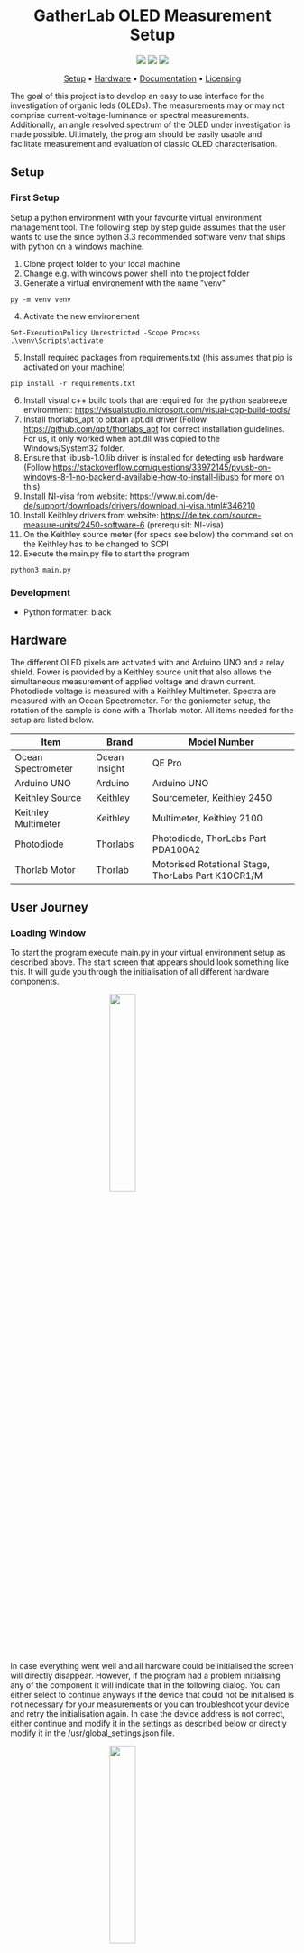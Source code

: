 <h1 align="center">
  GatherLab OLED Measurement Setup
</h1>

<p align="center">
   <a href="https://github.com/GatherLab/OLED-jvl-measurement/commits/" title="Last Commit"><img src="https://img.shields.io/github/last-commit/GatherLab/OLED-jvl-measurement?style=flat"></a>
   <a href="https://github.com/GatherLab/OLED-jvl-measurement/issues" title="Open Issues"><img src="https://img.shields.io/github/issues/GatherLab/OLED-jvl-measurement?style=flat"></a>
   <a href="./LICENSE" title="License"><img src="https://img.shields.io/github/license/GatherLab/OLED-jvl-measurement"></a>
</p>

<p align="center">
  <a href="#development">Setup</a> •
  <a href="#hardware">Hardware</a> •
  <a href="#documentation">Documentation</a> •
  <a href="#licensing">Licensing</a>
</p>

The goal of this project is to develop an easy to use interface for the investigation of organic leds (OLEDs). The measurements may or may not comprise current-voltage-luminance or spectral measurements. Additionally, an angle resolved spectrum of the OLED under investigation is made possible. Ultimately, the program should be easily usable and facilitate measurement and evaluation of classic OLED characterisation.

<!-- ![Figure 1: Example of the interface]("link" "Figure 1: UI Screens for Apple iOS") -->

## Setup

### First Setup

Setup a python environment with your favourite virtual environment management tool. The following step by step guide assumes that the user wants to use the since python 3.3 recommended software venv that ships with python on a windows machine.

1. Clone project folder to your local machine
2. Change e.g. with windows power shell into the project folder
3. Generate a virtual environement with the name "venv"

```terminal
py -m venv venv
```

4. Activate the new environement

```
Set-ExecutionPolicy Unrestricted -Scope Process
.\venv\Scripts\activate
```

5. Install required packages from requirements.txt (this assumes that pip is activated on your machine)

```
pip install -r requirements.txt
```

6. Install visual c++ build tools that are required for the python seabreeze environment: https://visualstudio.microsoft.com/visual-cpp-build-tools/
7. Install thorlabs_apt to obtain apt.dll driver (Follow https://github.com/qpit/thorlabs_apt for correct installation guidelines. For us, it only worked when apt.dll was copied to the Windows/System32 folder.
8. Ensure that libusb-1.0.lib driver is installed for detecting usb hardware (Follow https://stackoverflow.com/questions/33972145/pyusb-on-windows-8-1-no-backend-available-how-to-install-libusb for more on this)
9. Install NI-visa from website: https://www.ni.com/de-de/support/downloads/drivers/download.ni-visa.html#346210
10. Install Keithley drivers from website: https://de.tek.com/source-measure-units/2450-software-6 (prerequisit: NI-visa)
11. On the Keithley source meter (for specs see below) the command set on the Keithley has to be changed to SCPI
12. Execute the main.py file to start the program

```terminal
python3 main.py
```

### Development

- Python formatter: black

## Hardware

The different OLED pixels are activated with and Arduino UNO and a relay shield. Power is provided by a Keithley source unit that also allows the simultaneous measurement of applied voltage and drawn current. Photodiode voltage is measured with a Keithley Multimeter. Spectra are measured with an Ocean Spectrometer. For the goniometer setup, the rotation of the sample is done with a Thorlab motor. All items needed for the setup are listed below.

| Item                | Brand         | Model Number                                       |
| ------------------- | ------------- | -------------------------------------------------- |
| Ocean Spectrometer  | Ocean Insight | QE Pro                                             |
| Arduino UNO         | Arduino       | Arduino UNO                                        |
| Keithley Source     | Keithley      | Sourcemeter, Keithley 2450                         |
| Keithley Multimeter | Keithley      | Multimeter, Keithley 2100                          |
| Photodiode          | Thorlabs      | Photodiode, ThorLabs Part PDA100A2                 |
| Thorlab Motor       | Thorlab       | Motorised Rotational Stage, ThorLabs Part K10CR1/M |

## User Journey

### Loading Window

To start the program execute main.py in your virtual environment setup as
described above. The start screen that appears should look something like
this. It will guide you through the initialisation of all different hardware
components.

<img src="docs/initial_loading.png" style="display: block; margin-left: auto; margin-right: auto; width: 30%;"/>

In case everything went well and all hardware could be initialised the screen
will directly disappear. However, if the program had a problem initialising
any of the component it will indicate that in the following dialog. You can
either select to continue anyways if the device that could not be initialised
is not necessary for your measurements or you can troubleshoot your device
and retry the initialisation again. In case the device address is not
correct, either continue and modify it in the settings as described below or
directly modify it in the /usr/global_settings.json file.

<img src="docs/continue_anyways.png" style="display: block; margin-left: auto; margin-right: auto; width: 30%;"/>

In case everything went well or the user decided to continue anyways she will end up with the following window.

<img src="docs/start_screen.png" style="display: block; margin-left: auto; margin-right: auto; width: 50%;"/>

This main window gives you several options that can be selected from the top tabs and are

- Pixel Tester
- JVL Characterisation
- Spectrum
- Goniometer

Additionally, the user can select Settings from the top menubar. The
different tabs as well as the settings are described in more detail in the
following.

### Pixel Tester

In order to rapidly investigate which pixels are functioning, the user can
use the pixel tester (starting tab). For the testing the OLED device has to
be mounted in the OLED holder that must be connected to the Arduino
interface.

The **applied voltage** can be adjusted by changing the _Change Voltage (V)_
spin box at the bottom of the page. Press enter to make the changes to the
hardware and activate the output. However, as long as no pixel is selected,
all relays in the Arduino switch box are closed and therefore no voltage is
applied to the OLED pixels. **Select one or more pixels** by pressing on the
according number below _Select Pixel_ or on your keyboard.
**Select all or Unselect all pixels** by pressing the according button. As
soon as the button for the according pixel is pressed, the relay opens and,
if the pixel is working and the applied voltage is high enough, the OLED
lights up. You can either inspect this visually on the OLED or observe the
current drawn by the OLED on the LCD-type widget in the software. In case you
are measuring the OLED for the first time it makes sense to **pre-bias** all
pixels first. This can be done manually by adjusting the _Change Voltage (V)_
to a negative value (e.g. - 2 V) or by pressing the _Pre-bias_ button that
automatically activates all pixels one after the other and apply a
negative bias that can be adjusted in the settings (For more on this see the
settings section). The **Auto Test** button will try to automatically test all pixels by switching
them on one after the other and increasing the voltage slowly up to an
adjustable value (in the settings). It is necessary to set up the photodiode
already because part of the algorithm waits for a signal in the photodiode.

We have to see how reliable the automatic testing function works. For now it
is recommended to double check each pixel manually. After the auto test, all
working pixels are selected, while all non-working pixels are unselected.

### JVL Characterisation

Now that the user knows which pixels are working she can continue with the
measurements. To be able to do any measurement, the user has to **select a folder path**
and a **batch name** first. This can be done from the Pixel
tester widget as well. The user can browse for the folder path by clicking on
the _Browse_ button. The batch name should be something telling about the
entire batch (e.g. MADN-TBPe-TFE) so that the batch can be identified later
on again. I recommend using - instead of a space but it is not necessary for
later evaluation. It is important not to use _, however, since this will
interfere with later evaluation. Furthermore, the user can define a
**device number** that should be the number of the device for later identification.
The final filename will then be in the form
YYYY-MM-DD_batch-name_d<no>\_p<no>_<scan-no>.csv. Therefore, the program will
automatically name the file with the current date, the device number, the
pixel number and the scan number if several measurements were taken out. The
file type is a character separated file with tabs as separating character.

<img src="docs/jvl_tester_overview.png" style="display: block; margin-left: auto; margin-right: auto; width: 50%;"/>

The user may now move on to the JVL characterisation tab. Central to it is a plotting area (based on matplotlib python library) that actively plots current and measured photodiode voltage for quick identification of good and bad pixels. The user has now the option to adjust several parameters

- Min Voltage (V): Minimum voltage where the sweep starts
- Max Voltage (V): Maximum voltage where the sweep ends
- Low Voltage Step (V): Voltage steps in the low voltage regime
- Changeover Voltage (V): Voltage that separated the low voltage and high voltage regime (so that different voltage steps can be done).
- High Voltage Step (V): Voltage step in high voltage regime
- Max Allowed Current (A): Maximum allowed current. If it is superseded, the Keithley source will change to constant current mode instead of constant voltage mode.

Furthermore, the user should select all pixels that she wants to measure (that are working) and subsequently start the measurement by pressing _Start Measurement_. The program will now go through all selected pixels and scan them with the above defined paramters. After the measurement of a pixel, its raw performance data will be plotted in the centre graph. Like this the user can obtain an idea of the device performance immediately. A progress bar on the bottom right of the screen indicates the progress of the measurement. If it reaches 100 % or disappeared, the measurement is done

### Spectrum

<img src="docs/spectrum_tab_overview.png" style="display: block; margin-left: auto; margin-right: auto; width: 50%;"/>

Switch to the spectrum tab to obtain a real time spectrum measured with the
spectrometer updated every second. The user can select a voltage and a pixel
(ideally the best working pixel from the previous scan) and can then press
_Save Spectrum_ to save the spectrum to file (the program also requires you
to select a valid folder before). The program will automatically measure a
spectrum with OLED on and one with it turned off and save both the background
and the spectrum to the same file.

### Goniometer

<img src="docs/goniometer_overview.png" style="display: block; margin-left: auto; margin-right: auto; width: 50%;"/>

Finally, the user can also measure angle resolved EL and PL spectra using the
goniometer functionality of the software. Due to its complexity, this is the
part that is most prone to errors mainly due to hardware communication issues
(we are bound to the API provided with each hardware device). The user can
see the current motor position on the top right without the need to visually
check for the motor movement. This display should be quite reliable since it
updates by reading out the current motor position. Change the motor position
by adjusting the spin box _Motor Position (°)_ and pressing _Move_. Wait
until the motor reached its final position.

After mounting the sample the user can continue by adjusting the measurement parameters that comprise

- Minimum Angle (°): Minimum scanning angle, also the starting angle
- Maximum Angle (°): Maximum scanning angle
- Step Angle (°): angle step between minimum and maximum angle
- Integration Time (ms): Integration time of the spectrometer for each spectrum taken
- Degradation Check: If check, the program automatically rotates the stage back to 0° at the end of the measurement and plots the initially measured 0° measurement and the newly measured 0° measurement together to see how much the sample (the spectrum) changed (degraded) already.
- Photoluminescence: If checked, the software will disable all following options since they are only relevant for EL measurements. Furthermore, the program will assist the user by reminding on turning on and off the UV lamp during the measurement.
- JVL Scan: Additional JVL scan in the style of "JVL Characterisation" at 0° with the parameters inserted in "JVL Charcterisation"
- Current Bias: Choose to use a constant current instead of a voltage bias
- V/I Bias (V/A): Depending on the selection of current or voltage bias, the constant voltage or current that shall be applied to the device
- I/V Compliance (A/V): Depending on the selection of current or voltage bias, the maximum allowed current or voltage until the source switches to constant current or voltage mode.
- Pixel selection: The user must select exactly one pixel to be able to start the measurement (in the case of EL only).

After the above paramters are adjusted at will, the use can start the
measurement. The user will be guided through the measurement and can always
break the measurement by pressing the active _Start Measurement_ button
again.

<img src="docs/goniometer_background.png" style="display: block; margin-left: auto; margin-right: auto; width: 50%;"/>
<img src="docs/goniometer_active_measurement.png" style="display: block; margin-left: auto; margin-right: auto; width: 50%;"/>
<img src="docs/degradation_check.png" style="display: block; margin-left: auto; margin-right: auto; width: 50%;"/>

### Settings

<img src="docs/settings_selection_dialog.png" style="display: block; margin-left: auto; margin-right: auto; width: 50%;"/>

Additionally, to the above basic functionality, the user can change some more
"advanced" settings in the **Settings** dialog that can be reached from the
top menubar by selecting **Options**.

The other two possiblities are self-explanatory. The _Help_ button opens this
readme.md file on github and the _Open Log_ button opens the locally saved
log file.

<img src="docs/options_dialog.png" style="display: block; margin-left: auto; margin-right: auto; width: 30%;"/>
The user has several additional options that are used less frequently that are:

- Keithley Source Address: Serial Interface address of the Keithley Source. Can be found from command line or in the device manual.
- Keithley Multimeter Address: Serial Interface address of the Keithley Multimeter. Can be found from command line or in the device manual.
- Arduino Com Address: Com Address of the arduino for serial communication. Can be found from Arduino IDE or command line.
- Motor Number: Thorlabs Motor number for serial communication. Can be found on the motor or in its manual.
- Motor Offset Angle (°): Offset angle to shift zero degrees angle (in case the motor is badly calibrated).
- Spectrometer Integration Time (ms): Integration time of the spectrometer in the "Spectrum" tab (the goniometer tab asks for it again)
- OLED On Time (Goniometer) (s): OLED on time during the EL goniometer scan before a spectrum is measured. This is needed since we observed the OLEDs to take a short time to return to an equilibrium state after switching on.
- Multimeter Latency (Autotube) (s): Multimeter latency before a measurement is taken out during autotube measurements. This is needed to obtain smooth data due to multimeter latency. A good experimentally obtained value seems to be 0.5 s
- Default Saving Path: Adjust the default saving path so that the user does not have to click her way through the entire hard drive to reach the folder were all his files are saved every time.
- Minimum Testing Voltage (V): Minimum testing voltage for the auto test functionality in the pixel tester
- Maximum Testing Voltage (V): Maximum testing voltage for the auto test functionality in the pixel tester
- Prebias Voltage (V): Voltage for automatic prebiasing in the pixel tester

The user has the option to load the default values and save her adjusted
settings. The saving will trigger a reinitialising of all hardware. This,
however, yields errors sometimes requiring a restart of the program. Settings
are saved to /usr/global_settings.json the user can also directly modify
settings here. I recommend not to change the default settings (or only if the
default changes).

### Data Format

There are three automatically generated types of files depending on the measurement taken out by the user, they differ in their filename ending:

- JVL Characterisation: "2021-04-06_test_d12_p1_jvl.csv"
- Spectrometer: "2021-04-06_test_d12_p1_spec.csv"
- Goniometer: "2021-04-06_test_d12_p6_gon-spec.csv" & "2021-04-06_test_d12_p6_gon-jvl.csv"

this is relevant for later data evaluation and therefore shouldn't be changed.
